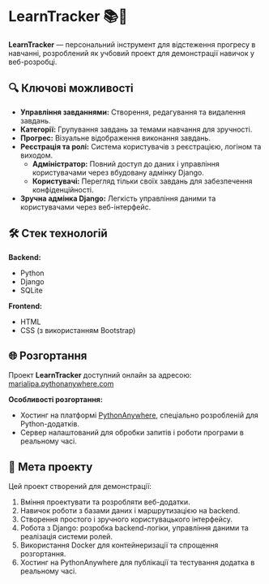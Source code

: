 # LearnTracker 📚🎯

**LearnTracker** — персональний інструмент для відстеження прогресу в навчанні, розроблений як учбовий проект для демонстрації навичок у веб-розробці.

## 🔍 Ключові можливості

- **Управління завданнями:** Створення, редагування та видалення завдань.
- **Категорії:** Групування завдань за темами навчання для зручності.
- **Прогрес:** Візуальне відображення виконання завдань.
- **Реєстрація та ролі:** Система користувачів з реєстрацією, логіном та виходом.
  - **Адміністратор:** Повний доступ до даних і управління користувачами через вбудовану адмінку Django.
  - **Користувачі:** Перегляд тільки своїх завдань для забезпечення конфіденційності.
- **Зручна адмінка Django:** Легкість управління даними та користувачами через веб-інтерфейс.

## 🛠 Стек технологій

**Backend:**
- Python
- Django
- SQLite

**Frontend:**
- HTML
- CSS (з використанням Bootstrap)

## 🌐 Розгортання

Проект **LearnTracker** доступний онлайн за адресою:  
[marialipa.pythonanywhere.com](https://marialipa.pythonanywhere.com/)

**Особливості розгортання:**  
- Хостинг на платформі [PythonAnywhere](https://www.pythonanywhere.com/), спеціально розробленій для Python-додатків.
- Сервер налаштований для обробки запитів і роботи програми в реальному часі.

## 🎯 Мета проекту

Цей проект створений для демонстрації:

1. Вміння проектувати та розробляти веб-додатки.
2. Навичок роботи з базами даних і маршрутизацією на backend.
3. Створення простого і зручного користувацького інтерфейсу.
4. Робота з Django: розробка backend-логіки, управління даними та реалізація системи ролей.
5. Використання Docker для контейнеризації та спрощення розгортання.
6. Хостинг на PythonAnywhere для публікації та тестування додатка в реальному часі.